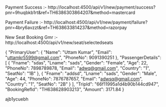 Payment Success :- http://localhost:4500/api/v1/new/payment/success?pnr=9huqbkb1rt&ref=TH6386303864207&method=mastercard

Payment Failure :- http://localhost:4500/api/v1/new/payment/failure?pnr=4bry6avzzt&ref=TH638633814237&method=razorpay


New Seat Booking Gmr :- http://localhost:4500/api/v1/new/seat/selectedseats

{
  "PrimaryUser": {
    "Name": "Uttam Kumar",
    "Email": "uttamkr5599@gmail.com",
    "PhoneNo": 9091390251
  },
  "PassengerDetails": [
    {
      "Fname": "sdas",
      "Lname": "sads",
      "Gender": "Female",
      "Age": 22,
      "PhoneNo": 7898789878,
      "Email": "adwq@gmail.com",
      "Country": "1",
      "SeatNo": "1B"
    },
    {
      "Fname": "addsd",
      "Lname": "sads",
      "Gender": "Male",
      "Age": 44,
      "PhoneNo": 7876787657,
      "Email": "adwsq@gmail.com",
      "Country": "1",
      "SeatNo": "2B"
    }
  ],
  "TripId": "66f11995a1d4b90b144cd947",
  "BookingRefId": "TH638628903213",
  "Amount": 3171.84
}

ajb1ycuebh